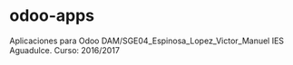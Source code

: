 # odoo-apps
Aplicaciones para Odoo
DAM/SGE04_Espinosa_Lopez_Victor_Manuel
IES Aguadulce. Curso: 2016/2017
